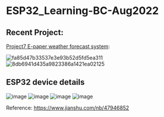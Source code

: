 # ESP32_Learning-BC-Aug2022

## Recent Project:

[Project7 E-paper weather forecast system](./Project_7_Epaper_ProfessionalWeather):

![fa85d47b33537e3e93b52d5fd5ea311](https://github.com/yuantianle/ESP32_Learning-BC-Aug2022/assets/61530469/c0639db4-fb45-4558-86dd-929992cacf69)
![8db6941d435a9823386a1421ea02125](https://github.com/yuantianle/ESP32_Learning-BC-Aug2022/assets/61530469/592b1a51-3208-41d9-8596-c13436bec80e)


## ESP32 device details

![image](https://user-images.githubusercontent.com/61530469/185292614-601dfb8a-d471-4a9a-86b8-c1b8a018cb0c.png)
![image](https://user-images.githubusercontent.com/61530469/185292708-c6a9f03c-e1fd-48a6-b73f-17099fe7bf5f.png)
![image](https://user-images.githubusercontent.com/61530469/185292553-8c4c78e5-a19f-442c-a9ac-f5a04bbdc77e.png)
![image](https://user-images.githubusercontent.com/61530469/185033889-87b8b988-812e-40e7-a756-7fe9fb4d0b97.png)

Reference: https://www.jianshu.com/nb/47946852

